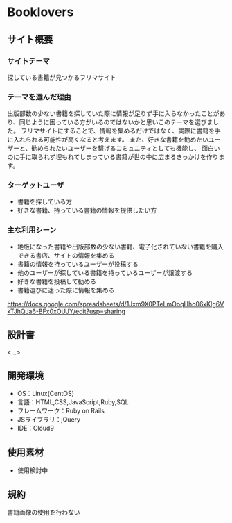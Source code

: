 # Booklovers

## サイト概要
### サイトテーマ
探している書籍が見つかるフリマサイト

### テーマを選んだ理由
出版部数の少ない書籍を探していた際に情報が足りず手に入らなかったことがあり、同じように困っている方がいるのではないかと思いこのテーマを選びました。
フリマサイトにすることで、情報を集めるだけではなく、実際に書籍を手に入れられる可能性が高くなると考えます。
また、好きな書籍を勧めたいユーザーと、勧められたいユーザーを繋げるコミュニティとしても機能し、
面白いのに手に取られず埋もれてしまっている書籍が世の中に広まるきっかけを作ります。


### ターゲットユーザ
- 書籍を探している方
- 好きな書籍、持っている書籍の情報を提供したい方

### 主な利用シーン
- 絶版になった書籍や出版部数の少ない書籍、電子化されていない書籍を購入できる書店、サイトの情報を集める
- 書籍の情報を持っているユーザーが投稿する
- 他のユーザーが探している書籍を持っているユーザーが譲渡する
- 好きな書籍を投稿して勧める
- 書籍選びに迷った際に情報を集める

https://docs.google.com/spreadsheets/d/1Jxm9X0PTeLmOoqHho06xKIg6VkTJhQJa6-BFx0xOUJY/edit?usp=sharing

## 設計書
<...>

## 開発環境
- OS：Linux(CentOS)
- 言語：HTML,CSS,JavaScript,Ruby,SQL
- フレームワーク：Ruby on Rails
- JSライブラリ：jQuery
- IDE：Cloud9

## 使用素材
- 使用検討中

## 規約
書籍画像の使用を行わない